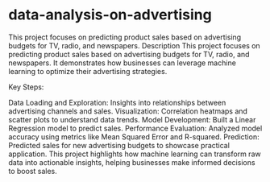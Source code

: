 # data-analysis-on-advertising
This project focuses on predicting product sales based on advertising budgets for TV, radio, and newspapers. 
Description
This project focuses on predicting product sales based on advertising budgets for TV, radio, and newspapers. It demonstrates how businesses can leverage machine learning to optimize their advertising strategies.

Key Steps:

Data Loading and Exploration: Insights into relationships between advertising channels and sales.
Visualization: Correlation heatmaps and scatter plots to understand data trends.
Model Development: Built a Linear Regression model to predict sales.
Performance Evaluation: Analyzed model accuracy using metrics like Mean Squared Error and R-squared.
Prediction: Predicted sales for new advertising budgets to showcase practical application.
This project highlights how machine learning can transform raw data into actionable insights, helping businesses make informed decisions to boost sales.
